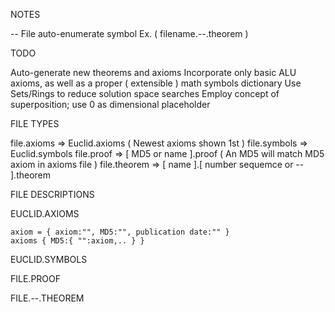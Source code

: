 
NOTES

  -- File auto-enumerate symbol Ex. ( filename.--.theorem )

TODO

  Auto-generate new theorems and axioms
  Incorporate only basic ALU axioms, as well as a proper ( extensible ) math symbols dictionary
  Use Sets/Rings to reduce solution space searches
  Employ concept of superposition; use 0 as dimensional placeholder

FILE TYPES

  file.axioms   => Euclid.axioms ( Newest axioms shown 1st )
  file.symbols  => Euclid.symbols
  file.proof    => [ MD5 or name ].proof ( An MD5 will match MD5 axiom in axioms file )
  file.theorem  => [ name ].[ number sequemce or -- ].theorem

FILE DESCRIPTIONS

  EUCLID.AXIOMS
  
    axiom = { axiom:"", MD5:"", publication date:"" }    
    axioms { MD5:{ "":axiom,.. } }
  
  EUCLID.SYMBOLS
  
  FILE.PROOF
  
  FILE.--.THEOREM